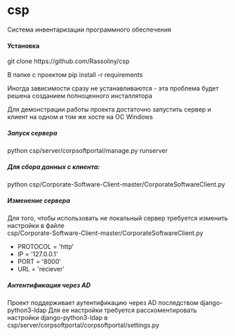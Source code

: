# csp
Система инвентаризации программного обеспечения


<h4>Установка</h4>
git clone https://github.com/Rassoliny/csp

В папке с проектом 
pip install -r requirements

Иногда зависимости сразу не устанавливаются - эта проблема будет решена созданием полноценного инсталлятора

Для демонстрации работы проекта достаточно запустить сервер и клиент на одном и том же хосте на ОС Windows

<h5>Запуск сервера</h5>
python csp/server/corpsoftportal/manage.py runserver 

<h5>Для сбора данных с клиента:</h5>
python csp/Corporate-Software-Client-master/CorporateSoftwareClient.py

<h5>Изменение сервера</h5>
Для того, чтобы использовать не локальный сервер требуется изменить настройки в файле </br>
csp/Corporate-Software-Client-master/CorporateSoftwareClient.py
<ul>
<li>PROTOCOL = 'http'</li>
<li>IP = '127.0.0.1'</li>
<li>PORT = '8000'</li>
<li>URL = 'reciever'</li>
</ul>


<h5>Антентификация через AD</h5>
Проект поддерживает аутентификацию через AD последством django-python3-ldap
Для ее настройки требуется расскоментировать настройки django-python3-ldap в csp/server/corpsoftportal/corpsoftportal/settings.py
